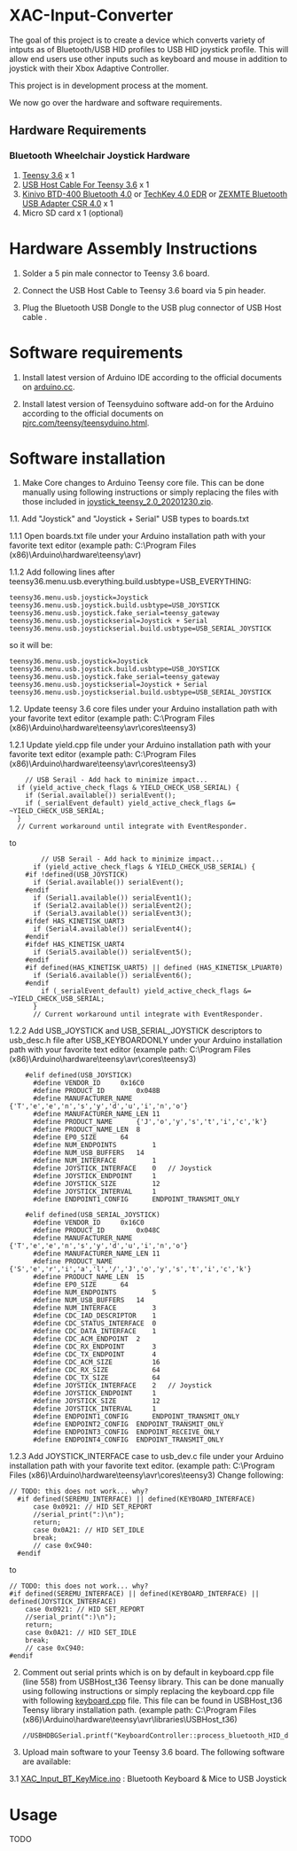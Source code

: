 #  XAC-Input-Converter
The goal of this project is to create a device which converts variety of intputs as of Bluetooth/USB HID profiles to USB HID joystick profile.  This will allow end users use other inputs such as keyboard and mouse in addition to joystick with their Xbox Adaptive Controller. 

This project is in development process at the moment.

We now go over the hardware and software requirements.

## Hardware Requirements

### Bluetooth Wheelchair Joystick Hardware 

  1. [Teensy 3.6](https://www.pjrc.com/store/teensy36.html) x 1
  2. [USB Host Cable For Teensy 3.6](https://www.pjrc.com/store/cable_usb_host_t36.html) x 1
  3. [Kinivo BTD-400 Bluetooth 4.0](https://www.amazon.com/gp/product/B007Q45EF4) or [TechKey 4.0 EDR](https://www.amazon.com/gp/product/B07J5WFPXX/) or [ZEXMTE Bluetooth USB Adapter CSR 4.0](https://www.amazon.com/gp/product/B0775YF36R) x 1
  4. Micro SD card x 1 (optional)

# Hardware Assembly Instructions   

  1. Solder a 5 pin male connector to Teensy 3.6 board.

  2. Connect the USB Host Cable to Teensy 3.6 board via 5 pin header.
  
  3. Plug the Bluetooth USB Dongle to the USB plug connector of USB Host cable .
  
# Software requirements  

  1. Install latest version of Arduino IDE according to the official documents on [arduino.cc](https://www.arduino.cc/en/software).
  
  2. Install latest version of Teensyduino software add-on for the Arduino according to the official documents on [pjrc.com/teensy/teensyduino.html](https://www.pjrc.com/teensy/teensyduino.html).
  
 # Software installation 
 
1.	Make Core changes to Arduino Teensy core file. This can be done manually using following instructions or simply replacing the files with those included in [joystick_teensy_2.0_20201230.zip](https://github.com/milador/XAC-Input-Converter/raw/main/Software/Library/joystick_teensy_2.0_20201230.zip).

  1.1. Add "Joystick" and "Joystick + Serial" USB types to boards.txt
    
   1.1.1 Open boards.txt file under your Arduino installation path with your favorite text editor (example path: C:\Program Files (x86)\Arduino\hardware\teensy\avr)
  
   1.1.2 Add following lines after teensy36.menu.usb.everything.build.usbtype=USB_EVERYTHING:
   
    teensy36.menu.usb.joystick=Joystick
    teensy36.menu.usb.joystick.build.usbtype=USB_JOYSTICK
    teensy36.menu.usb.joystick.fake_serial=teensy_gateway
    teensy36.menu.usb.joystickserial=Joystick + Serial
    teensy36.menu.usb.joystickserial.build.usbtype=USB_SERIAL_JOYSTICK

   so it will be:
   
    teensy36.menu.usb.joystick=Joystick
    teensy36.menu.usb.joystick.build.usbtype=USB_JOYSTICK
    teensy36.menu.usb.joystick.fake_serial=teensy_gateway
    teensy36.menu.usb.joystickserial=Joystick + Serial
    teensy36.menu.usb.joystickserial.build.usbtype=USB_SERIAL_JOYSTICK   

  1.2.	Update teensy 3.6 core files under your Arduino installation path with your favorite text editor (example path: C:\Program Files (x86)\Arduino\hardware\teensy\avr\cores\teensy3)

   1.2.1 Update yield.cpp file under your Arduino installation path with your favorite text editor (example path: C:\Program Files (x86)\Arduino\hardware\teensy\avr\cores\teensy3)
   
    	// USB Serail - Add hack to minimize impact...
      if (yield_active_check_flags & YIELD_CHECK_USB_SERIAL) {
        if (Serial.available()) serialEvent();
        if (_serialEvent_default) yield_active_check_flags &= ~YIELD_CHECK_USB_SERIAL;
      }
      // Current workaround until integrate with EventResponder.
      
   to
      
    		// USB Serail - Add hack to minimize impact...
	      if (yield_active_check_flags & YIELD_CHECK_USB_SERIAL) {
        #if !defined(USB_JOYSTICK)
          if (Serial.available()) serialEvent();
        #endif
          if (Serial1.available()) serialEvent1();
          if (Serial2.available()) serialEvent2();
          if (Serial3.available()) serialEvent3();
        #ifdef HAS_KINETISK_UART3
          if (Serial4.available()) serialEvent4();
        #endif
        #ifdef HAS_KINETISK_UART4
          if (Serial5.available()) serialEvent5();
        #endif
        #if defined(HAS_KINETISK_UART5) || defined (HAS_KINETISK_LPUART0)
          if (Serial6.available()) serialEvent6();
        #endif
            if (_serialEvent_default) yield_active_check_flags &= ~YIELD_CHECK_USB_SERIAL;
          }
          // Current workaround until integrate with EventResponder.   
  
   1.2.2 Add USB_JOYSTICK and USB_SERIAL_JOYSTICK descriptors to usb_desc.h file after USB_KEYBOARDONLY under your Arduino installation path with your favorite text editor (example path: C:\Program Files (x86)\Arduino\hardware\teensy\avr\cores\teensy3)
   
        #elif defined(USB_JOYSTICK)
          #define VENDOR_ID		0x16C0
          #define PRODUCT_ID		0x048B
          #define MANUFACTURER_NAME	{'T','e','e','n','s','y','d','u','i','n','o'}
          #define MANUFACTURER_NAME_LEN	11
          #define PRODUCT_NAME		{'J','o','y','s','t','i','c','k'}
          #define PRODUCT_NAME_LEN	8
          #define EP0_SIZE		64
          #define NUM_ENDPOINTS         1
          #define NUM_USB_BUFFERS	14
          #define NUM_INTERFACE         1
          #define JOYSTICK_INTERFACE    0	// Joystick
          #define JOYSTICK_ENDPOINT     1
          #define JOYSTICK_SIZE         12
          #define JOYSTICK_INTERVAL     1
          #define ENDPOINT1_CONFIG      ENDPOINT_TRANSMIT_ONLY

        #elif defined(USB_SERIAL_JOYSTICK)
          #define VENDOR_ID		0x16C0
          #define PRODUCT_ID		0x048C
          #define MANUFACTURER_NAME	{'T','e','e','n','s','y','d','u','i','n','o'}
          #define MANUFACTURER_NAME_LEN	11
          #define PRODUCT_NAME		{'S','e','r','i','a','l','/','J','o','y','s','t','i','c','k'}
          #define PRODUCT_NAME_LEN	15
          #define EP0_SIZE		64
          #define NUM_ENDPOINTS         5
          #define NUM_USB_BUFFERS	14
          #define NUM_INTERFACE         3
          #define CDC_IAD_DESCRIPTOR	1
          #define CDC_STATUS_INTERFACE	0
          #define CDC_DATA_INTERFACE	1
          #define CDC_ACM_ENDPOINT	2
          #define CDC_RX_ENDPOINT       3
          #define CDC_TX_ENDPOINT       4
          #define CDC_ACM_SIZE          16
          #define CDC_RX_SIZE           64
          #define CDC_TX_SIZE           64
          #define JOYSTICK_INTERFACE    2	// Joystick
          #define JOYSTICK_ENDPOINT     1
          #define JOYSTICK_SIZE         12
          #define JOYSTICK_INTERVAL     1
          #define ENDPOINT1_CONFIG      ENDPOINT_TRANSMIT_ONLY
          #define ENDPOINT2_CONFIG	ENDPOINT_TRANSMIT_ONLY
          #define ENDPOINT3_CONFIG	ENDPOINT_RECEIVE_ONLY
          #define ENDPOINT4_CONFIG	ENDPOINT_TRANSMIT_ONLY
          
   1.2.3 Add JOYSTICK_INTERFACE case to usb_dev.c file under your Arduino installation path with your favorite text editor. (example path: C:\Program Files (x86)\Arduino\hardware\teensy\avr\cores\teensy3) Change following:
   
    // TODO: this does not work... why?
      #if defined(SEREMU_INTERFACE) || defined(KEYBOARD_INTERFACE)
          case 0x0921: // HID SET_REPORT
          //serial_print(":)\n");
          return;
          case 0x0A21: // HID SET_IDLE
          break;
          // case 0xC940:
      #endif
      
   to 
   
    // TODO: this does not work... why?
    #if defined(SEREMU_INTERFACE) || defined(KEYBOARD_INTERFACE) || defined(JOYSTICK_INTERFACE)
        case 0x0921: // HID SET_REPORT
        //serial_print(":)\n");
        return;
        case 0x0A21: // HID SET_IDLE
        break;
        // case 0xC940:
    #endif
    
2.	Comment out serial prints which is on by default in keyboard.cpp file (line 558) from USBHost_t36 Teensy library. This can be done manually using following instructions or simply replacing the keyboard.cpp file with following [keyboard.cpp](https://raw.githubusercontent.com/milador/XAC-Input-Converter/main/Software/Library/USBHost_t36/keyboard.cpp?token=ABFGPIOBQELNONIQXOIFGC276KIE6) file. This file can be found in USBHost_t36 Teensy library installation path. (example path: C:\Program Files (x86)\Arduino\hardware\teensy\avr\libraries\USBHost_t36) 

        //USBHDBGSerial.printf("KeyboardController::process_bluetooth_HID_data\n");
        
 3.	Upload main software to your Teensy 3.6 board. The following software are available:
 
  3.1 [XAC_Input_BT_KeyMice.ino](https://raw.githubusercontent.com/milador/XAC-Input-Converter/main/Software/XAC_Inputs/Bluetooth/XAC_Input_BT_KeyMice/XAC_Input_BT_KeyMice.ino?token=ABFGPIP4PXD3GN5QYPNZB6S76KJJO) : Bluetooth Keyboard & Mice to USB Joystick 

# Usage

TODO
